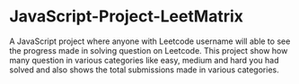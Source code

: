 # JavaScript-Project-LeetMatrix
A JavaScript project where anyone with Leetcode username will able to see the progress made in solving question on Leetcode. This project show how many question in various categories like easy, medium and hard you had solved and also shows the total submissions made in various categories.
